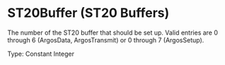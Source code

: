 # ST20Buffer (ST20 Buffers)

The number of the ST20 buffer that should be set up. Valid entries are 0 through 6 (ArgosData, ArgosTransmit) or 0 through 7 (ArgosSetup).

Type: Constant Integer

